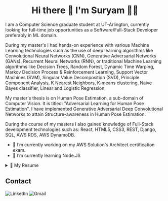 <h1 align='center'>
  Hi there 👋 I'm Suryam 👨‍💻
</h1>

<p align='center'></p>

I am a Computer Science graduate student at UT-Arlington, currently looking for full-time job opportunities as a Software/Full-Stack Developer preferably in ML domain.

During my master's I had hands-on experience with various Machine Learning technologies such as the use of deep learning algorithms like Convolutional Neural Networks (CNN), Generative Adversarial Networks (GANs), Recurrent Neural Networks (RNN), or traditional Machine Learning algorithms like Decision Trees, Random Forest, Dynamic Time Warping, Markov Decision Process & Reinforcement Learning, Support Vector Machines (SVM), Singular Value Decomposition (SVD), Principle Component Analysis, K Nearest Neighbors, K-means clustering, Naive Bayes classifier, Linear and Logistic Regression. 

My master's thesis is on Human Pose Estimation, a sub-domain of Computer Vision. It is titled: "Adversarial Learning for Human Pose Estimation". I have implemented Generative Adversarial Deep Convolutional Networks to attain Structure-awareness in Human Pose Estimation. 

During the course of my masters I also gained knowledge of Full-Stack development technologies such as: React, HTML5, CSS3, REST, Django, SQL, AWS RDS, AWS DynamoDB. 

- 🔭 I’m currently working on my AWS Solution's Architect certification exam.
- 🌱 I’m currently learning Node.JS

<details>
  <summary>📃 My Resume</summary>


## Education

- 📖 **Master of Science - Computer Science (GPA:3.63/4.00)**\
📆 August 2018 - May 2021\
🏤 **University of Texas at Arlington** - Arlington TX, USA

- 📖 **Bachelor of Engineering - Computer Engineering**\
📆 June 2013 - August 2017\
🏤 **University of Pune** - Pune, India

## Work Experience

- 💼 **Graduate Teaching Assistant**\
📆 January 2020 - Present\
📍 **University of Texas at Arlington** - Arlington TX, USA\
*Courses: Operating Systems CSE 3320, Discrete Structures CSE 2315, Object Oriented Programming CSE 1325, and CSE1310 Introduction to Computers and Programming*\
*-  Assisted faculty members with online instructional preparation, delivery, and assessment.*\
*-  Evaluating and grading projects using a one-on-one virtual demo, through Microsoft Teams as well as leading two discussion sessions every week.*

- 💼 **Graduate Research Assistant**\
📆 December 2019 - May 2020\
📍 **University of Texas at Arlington** - Arlington TX, USA\
*Autonomous Vehicle Development at Sigma Lab*\
*-	Integrated ROS on Jetson TX2, an NVIDIA AI platform for a self-driving racecar.*\
*-	Used LIDAR, Zed Stereo Camera data inputs and designed a CNN model for autonomous lane navigation.*

## Technology & Tools
**Programming Languages<br />**
<code>Python</code>
<code>MATLAB</code>
<code>C++</code>
<code>JavaScript</code>
<code>HTML5</code>
<code>CSS3</code>

**Machine Learning Libraries<br />**
<code>PyTorch</code>
<code>TensorFlow 2.0</code>
<code>scikit-learn</code>
<code>OpenCV</code>
<code>CUDA</code>

**Databases<br />**
<code>MySQL</code>
<code>AWS RDS</code>
<code>AWS DynamoDB</code>
<code>MongoDB</code>

**Web Technologies<br />**
<code>React</code>
<code>REST</code>
<code>Django</code>
<code>Node.JS</code>

**Cloud<br />**
<code>AWS (EC2, S3, RDS, DynamoDB, AWS Lambda, ECS)</code>

**Data Analysis<br />**
<code>NumPy</code>
<code>SciPy</code>
<code>Pandas</code>
<code>Matplotlib</code>
<code>Tableau</code>

**Development Tools<br />**
<code>PyCharm</code>
<code>Visual Studio</code>
<code>MATLAB</code>
<code>Spyder</code>
<code>Git</code>

</details>

## Contact
[<img align="left" alt="LinkedIn" src="https://img.shields.io/badge/linkedin%20-%230077B5.svg?&style=for-the-badge&logo=linkedin&logoColor=white"/>](https://www.linkedin.com/in/suryamsharma/)
[<img align="left" alt="Gmail" src="https://img.shields.io/badge/Gmail-D14836?style=for-the-badge&logo=gmail&logoColor=white" />](mailto:sooryam.sharma@gmail.com)

<!--
**sooryamsharma/sooryamsharma** is a ✨ _special_ ✨ repository because its `README.md` (this file) appears on your GitHub profile.

Here are some ideas to get you started:

- 🔭 I’m currently working on ...
- 🌱 I’m currently learning ...
- 👯 I’m looking to collaborate on ...
- 🤔 I’m looking for help with ...
- 💬 Ask me about ...
- 📫 How to reach me: ...
- 😄 Pronouns: ...
- ⚡ Fun fact: ...
-->




